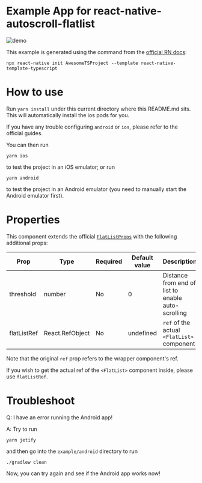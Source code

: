 # Example App for react-native-autoscroll-flatlist

![demo](../demo.gif)

This example is generated using the command from the [official RN docs](https://facebook.github.io/react-native/docs/getting-started):

```
npx react-native init AwesomeTSProject --template react-native-template-typescript
```

# How to use

Run `yarn install` under this current directory where this README.md sits. This will automatically install the ios pods for you.

If you have any trouble configuring `android` or `ios`, please refer to the official guides.

You can then run

```
yarn ios
```

to test the project in an iOS emulator; or run

```
yarn android
```

to test the project in an Android emulator (you need to manually start the Android emulator first).

# Properties

This component extends the official [`FlatListProps`](https://facebook.github.io/react-native/docs/flatlist) with the following additional props:

| Prop        | Type            | Required | Default value | Description                                        |
| ----------- | --------------- | -------- | ------------- | -------------------------------------------------- |
| threshold   | number          | No       | 0             | Distance from end of list to enable auto-scrolling |
| flatListRef | React.RefObject | No       | undefined     | `ref` of the actual `<FlatList>` component         |

Note that the original `ref` prop refers to the wrapper component's ref.

If you wish to get the actual ref of the `<FlatList>` component inside, please use `flatListRef`.

# Troubleshoot

Q: I have an error running the Android app!

A: Try to run

```
yarn jetify
```

and then go into the `example/android` directory to run

```
./gradlew clean
```

Now, you can try again and see if the Android app works now!
